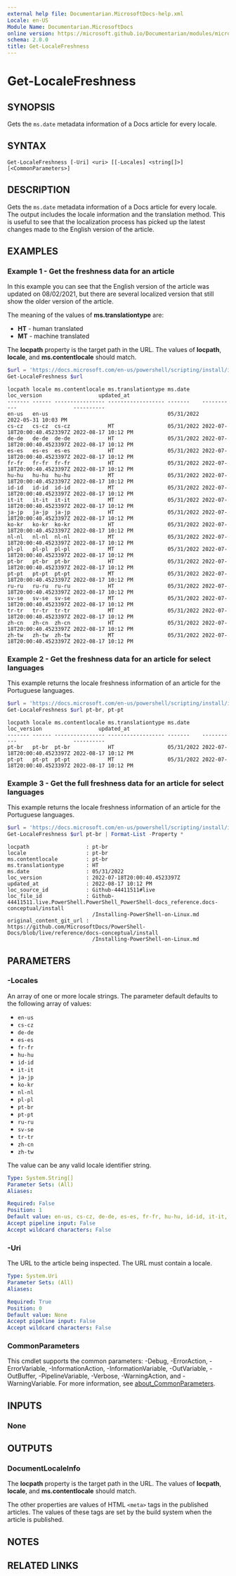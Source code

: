 ```yaml
---
external help file: Documentarian.MicrosoftDocs-help.xml
Locale: en-US
Module Name: Documentarian.MicrosoftDocs
online version: https://microsoft.github.io/Documentarian/modules/microsoftdocs/reference/cmdlets/get-localefreshness
schema: 2.0.0
title: Get-LocaleFreshness
---
```


# Get-LocaleFreshness

## SYNOPSIS
Gets the `ms.date` metadata information of a Docs article for every locale.

## SYNTAX

```
Get-LocaleFreshness [-Uri] <uri> [[-Locales] <string[]>] [<CommonParameters>]
```

## DESCRIPTION

Gets the `ms.date` metadata information of a Docs article for every locale. The output includes the
locale information and the translation method. This is useful to see that the localization process
has picked up the latest changes made to the English version of the article.

## EXAMPLES

### Example 1 - Get the freshness data for an article

In this example you can see that the English version of the article was updated on 08/02/2021, but
there are several localized version that still show the older version of the article.

The meaning of the values of **ms.translationtype** are:

- **HT** - human translated
- **MT** - machine translated

The **locpath** property is the target path in the URL. The values of **locpath**, **locale**, and
**ms.contentlocale** should match.

```powershell
$url = 'https://docs.microsoft.com/en-us/powershell/scripting/install/installing-powershell-on-linux'
Get-LocaleFreshness $url
```

```Output
locpath locale ms.contentlocale ms.translationtype ms.date    loc_version                  updated_at
------- ------ ---------------- ------------------ -------    -----------                  ----------
en-us   en-us                                      05/31/2022                              2022-05-31 10:03 PM
cs-cz   cs-cz  cs-cz            MT                 05/31/2022 2022-07-18T20:00:40.4523397Z 2022-08-17 10:12 PM
de-de   de-de  de-de            HT                 05/31/2022 2022-07-18T20:00:40.4523397Z 2022-08-17 10:12 PM
es-es   es-es  es-es            HT                 05/31/2022 2022-07-18T20:00:40.4523397Z 2022-08-17 10:12 PM
fr-fr   fr-fr  fr-fr            HT                 05/31/2022 2022-07-18T20:00:40.4523397Z 2022-08-17 10:12 PM
hu-hu   hu-hu  hu-hu            MT                 05/31/2022 2022-07-18T20:00:40.4523397Z 2022-08-17 10:12 PM
id-id   id-id  id-id            MT                 05/31/2022 2022-07-18T20:00:40.4523397Z 2022-08-17 10:12 PM
it-it   it-it  it-it            MT                 05/31/2022 2022-07-18T20:00:40.4523397Z 2022-08-17 10:12 PM
ja-jp   ja-jp  ja-jp            HT                 05/31/2022 2022-07-18T20:00:40.4523397Z 2022-08-17 10:12 PM
ko-kr   ko-kr  ko-kr            HT                 05/31/2022 2022-07-18T20:00:40.4523397Z 2022-08-17 10:12 PM
nl-nl   nl-nl  nl-nl            MT                 05/31/2022 2022-07-18T20:00:40.4523397Z 2022-08-17 10:12 PM
pl-pl   pl-pl  pl-pl            MT                 05/31/2022 2022-07-18T20:00:40.4523397Z 2022-08-17 10:12 PM
pt-br   pt-br  pt-br            HT                 05/31/2022 2022-07-18T20:00:40.4523397Z 2022-08-17 10:12 PM
pt-pt   pt-pt  pt-pt            MT                 05/31/2022 2022-07-18T20:00:40.4523397Z 2022-08-17 10:12 PM
ru-ru   ru-ru  ru-ru            HT                 05/31/2022 2022-07-18T20:00:40.4523397Z 2022-08-17 10:12 PM
sv-se   sv-se  sv-se            MT                 05/31/2022 2022-07-18T20:00:40.4523397Z 2022-08-17 10:12 PM
tr-tr   tr-tr  tr-tr            MT                 05/31/2022 2022-07-18T20:00:40.4523397Z 2022-08-17 10:12 PM
zh-cn   zh-cn  zh-cn            HT                 05/31/2022 2022-07-18T20:00:40.4523397Z 2022-08-17 10:12 PM
zh-tw   zh-tw  zh-tw            MT                 05/31/2022 2022-07-18T20:00:40.4523397Z 2022-08-17 10:12 PM
```

### Example 2 - Get the freshness data for an article for select languages

This example returns the locale freshness information of an article for the Portuguese languages.

```powershell
$url = 'https://docs.microsoft.com/en-us/powershell/scripting/install/installing-powershell-on-linux'
Get-LocaleFreshness $url pt-br, pt-pt
```

```Output
locpath locale ms.contentlocale ms.translationtype ms.date    loc_version                  updated_at
------- ------ ---------------- ------------------ -------    -----------                  ----------
pt-br   pt-br  pt-br            HT                 05/31/2022 2022-07-18T20:00:40.4523397Z 2022-08-17 10:12 PM
pt-pt   pt-pt  pt-pt            MT                 05/31/2022 2022-07-18T20:00:40.4523397Z 2022-08-17 10:12 PM
```

### Example 3 - Get the full freshness data for an article for select languages

This example returns the locale freshness information of an article for the Portuguese languages.

```powershell
$url = 'https://docs.microsoft.com/en-us/powershell/scripting/install/installing-powershell-on-linux'
Get-LocaleFreshness $url pt-br | Format-List -Property *
```

```Output
locpath                  : pt-br
locale                   : pt-br
ms.contentlocale         : pt-br
ms.translationtype       : HT
ms.date                  : 05/31/2022
loc_version              : 2022-07-18T20:00:40.4523397Z
updated_at               : 2022-08-17 10:12 PM
loc_source_id            : Github-44411511#live
loc_file_id              : Github-44411511.live.PowerShell.PowerShell_PowerShell-docs_reference.docs-conceptual/install
                           /Installing-PowerShell-on-Linux.md
original_content_git_url : https://github.com/MicrosoftDocs/PowerShell-Docs/blob/live/reference/docs-conceptual/install
                           /Installing-PowerShell-on-Linux.md
```

## PARAMETERS

### -Locales

An array of one or more locale strings. The parameter default defaults to the following array of
values:

- `en-us`
- `cs-cz`
- `de-de`
- `es-es`
- `fr-fr`
- `hu-hu`
- `id-id`
- `it-it`
- `ja-jp`
- `ko-kr`
- `nl-nl`
- `pl-pl`
- `pt-br`
- `pt-pt`
- `ru-ru`
- `sv-se`
- `tr-tr`
- `zh-cn`
- `zh-tw`

The value can be any valid locale identifier string.

```yaml
Type: System.String[]
Parameter Sets: (All)
Aliases:

Required: False
Position: 1
Default value: en-us, cs-cz, de-de, es-es, fr-fr, hu-hu, id-id, it-it, ja-jp, ko-kr, nl-nl, pl-pl, pt-br, pt-pt, ru-ru, sv-se, tr-tr, zh-cn, zh-tw
Accept pipeline input: False
Accept wildcard characters: False
```

### -Uri

The URL to the article being inspected. The URL must contain a locale.

```yaml
Type: System.Uri
Parameter Sets: (All)
Aliases:

Required: True
Position: 0
Default value: None
Accept pipeline input: False
Accept wildcard characters: False
```

### CommonParameters

This cmdlet supports the common parameters: -Debug, -ErrorAction, -ErrorVariable,
-InformationAction, -InformationVariable, -OutVariable, -OutBuffer, -PipelineVariable, -Verbose,
-WarningAction, and -WarningVariable. For more information, see
[about_CommonParameters](http://go.microsoft.com/fwlink/?LinkID=113216).

## INPUTS

### None

## OUTPUTS

### DocumentLocaleInfo

The **locpath** property is the target path in the URL. The values of **locpath**, **locale**, and
**ms.contentlocale** should match.

The other properties are values of HTML `<meta>` tags in the published articles. The values of these
tags are set by the build system when the article is published.

## NOTES

## RELATED LINKS
